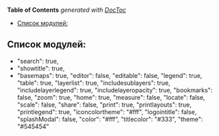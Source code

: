 <!-- START doctoc generated TOC please keep comment here to allow auto update -->
<!-- DON'T EDIT THIS SECTION, INSTEAD RE-RUN doctoc TO UPDATE -->
**Table of Contents**  *generated with [DocToc](https://github.com/thlorenz/doctoc)*

- [Список модулей:](#%D0%A1%D0%BF%D0%B8%D1%81%D0%BE%D0%BA-%D0%BC%D0%BE%D0%B4%D1%83%D0%BB%D0%B5%D0%B9)

<!-- END doctoc generated TOC please keep comment here to allow auto update -->

## Список модулей:

- "search": true,
- "showtitle": true,
- "basemaps": true,
		"editor": false,
		"editable": false,
		"legend": true,
		"table": true,
		"layerlist": true,
		"includesublayers": true,
		"includelayerlegend": true,
		"includelayeropacity": true,
		"bookmarks": false,
		"zoom": true,
		"home": true,
		"measure": false,
		"locate": false,
		"scale": false,
		"share": false,
		"print": true,
		"printlayouts": true,
		"printlegend": true,
		"iconcolortheme": "#fff",
		"logointitle": false,
		"splashModal": false,
		"color": "#fff",
		"titlecolor": "#333",
		"theme": "#545454"